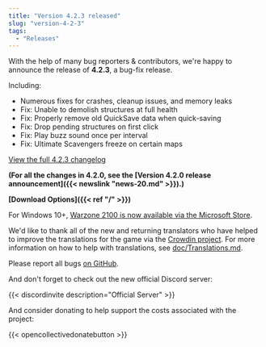```yaml
---
title: "Version 4.2.3 released"
slug: "version-4-2-3"
tags:
  - "Releases"
---
```


With the help of many bug reporters & contributors, we're happy to announce the release of **4.2.3**, a bug-fix release.

Including:
- Numerous fixes for crashes, cleanup issues, and memory leaks
- Fix: Unable to demolish structures at full health
- Fix: Properly remove old QuickSave data when quick-saving
- Fix: Drop pending structures on first click
- Fix: Play buzz sound once per interval
- Fix: Ultimate Scavengers freeze on certain maps

[View the full 4.2.3 changelog](https://github.com/Warzone2100/warzone2100/raw/4.2.3/ChangeLog)

**(For all the changes in 4.2.0, see the [Version 4.2.0 release announcement]({{< newslink "news-20.md" >}}).)**

**[Download Options]({{< ref "/" >}})**

For Windows 10+, [Warzone 2100 is now available via the Microsoft Store](https://www.microsoft.com/store/apps/9MW0Z4MPCS8C).

We'd like to thank all of the new and returning translators who have helped to improve the translations for the game via the [Crowdin project](https://crowdin.com/project/warzone2100). For more information on how to help with translations, see [doc/Translations.md](https://github.com/Warzone2100/warzone2100/blob/master/doc/Translations.md#how-do-i-help-translate).

Please report all bugs [on GitHub](https://github.com/Warzone2100/warzone2100/issues).

And don't forget to check out the new official Discord server:

{{< discordinvite description="Official Server" >}}

And consider donating to help support the costs associated with the project:

{{< opencollectivedonatebutton >}}
